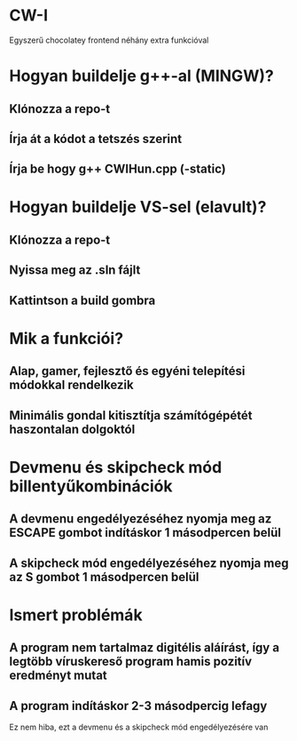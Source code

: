 # CW-I
Egyszerű chocolatey frontend néhány extra funkcióval

# Hogyan buildelje g++-al (MINGW)?

## Klónozza a repo-t 
## Írja át a kódot a tetszés szerint
## Írja be hogy g++ CWIHun.cpp (-static)

# Hogyan buildelje VS-sel (elavult)?
## Klónozza a repo-t
## Nyissa meg az .sln fájlt
## Kattintson a build gombra

# Mik a funkciói?
## Alap, gamer, fejlesztő és egyéni telepítési módokkal rendelkezik
## Minimális gondal kitisztítja számítógépétét haszontalan dolgoktól

# Devmenu és skipcheck mód billentyűkombinációk
## A devmenu engedélyezéséhez nyomja meg az ESCAPE gombot indításkor 1 másodpercen belül
## A skipcheck mód engedélyezéséhez nyomja meg az S gombot 1 másodpercen belül

# Ismert problémák
## A program nem tartalmaz digitélis aláírást, így a legtöbb víruskereső program hamis pozitív eredményt mutat
## A program indításkor 2-3 másodpercig lefagy
Ez nem hiba, ezt a devmenu és a skipcheck mód engedélyezésére van